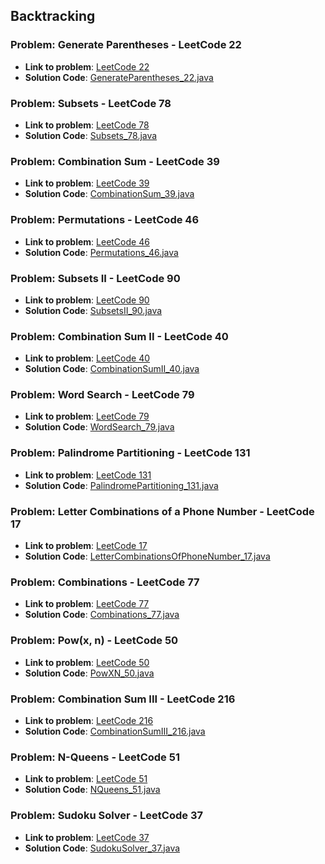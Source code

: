 ## Backtracking

### Problem: Generate Parentheses - LeetCode 22

- **Link to problem**: [LeetCode 22](https://leetcode.com/problems/generate-parentheses/)
- **Solution Code**: [GenerateParentheses_22.java](GenerateParentheses_22.java)

### Problem: Subsets - LeetCode 78

- **Link to problem**: [LeetCode 78](https://leetcode.com/problems/subsets/)
- **Solution Code**: [Subsets_78.java](Subsets_78.java)

### Problem: Combination Sum - LeetCode 39

- **Link to problem**: [LeetCode 39](https://leetcode.com/problems/combinatino-sum/)
- **Solution Code**: [CombinationSum_39.java](CombinationSum_39.java)

### Problem: Permutations - LeetCode 46

- **Link to problem**: [LeetCode 46](https://leetcode.com/problems/permutations/)
- **Solution Code**: [Permutations_46.java](Permutations_46.java)

### Problem: Subsets II - LeetCode 90

- **Link to problem**: [LeetCode 90](https://leetcode.com/problems/subsets-ii/)
- **Solution Code**: [SubsetsII_90.java](SubsetsII_90.java)

### Problem: Combination Sum II - LeetCode 40

- **Link to problem**: [LeetCode 40](https://leetcode.com/problems/combination-sum-ii/)
- **Solution Code**: [CombinationSumII_40.java](CombinationSumII_40.java)

### Problem: Word Search - LeetCode 79

- **Link to problem**: [LeetCode 79](https://leetcode.com/problems/word-search/)
- **Solution Code**: [WordSearch_79.java](WordSearch_79.java)

### Problem: Palindrome Partitioning - LeetCode 131

- **Link to problem**: [LeetCode 131](https://leetcode.com/problems/palindrome-partitioning/)
- **Solution Code**: [PalindromePartitioning_131.java](PalindromePartitioning_131.java)

### Problem: Letter Combinations of a Phone Number - LeetCode 17

- **Link to problem**: [LeetCode 17](https://leetcode.com/problems/letter-combinations-of-a-phone-number/)
- **Solution Code**: [LetterCombinationsOfPhoneNumber_17.java](LetterCombinationsOfPhoneNumber_17.java)

### Problem: Combinations - LeetCode 77

- **Link to problem**: [LeetCode 77](https://leetcode.com/problems/combinations/)
- **Solution Code**: [Combinations_77.java](Combinations_77.java)

### Problem: Pow(x, n) - LeetCode 50

- **Link to problem**: [LeetCode 50](https://leetcode.com/problems/powx-n/)
- **Solution Code**: [PowXN_50.java](PowXN_50.java)

### Problem: Combination Sum III - LeetCode 216

- **Link to problem**: [LeetCode 216](https://leetcode.com/problems/combinatino-sum-iii/)
- **Solution Code**: [CombinationSumIII_216.java](CombinationSumIII_216.java)

### Problem: N-Queens - LeetCode 51

- **Link to problem**: [LeetCode 51](https://leetcode.com/problems/n-queens/)
- **Solution Code**: [NQueens_51.java](NQueens_51.java)

### Problem: Sudoku Solver - LeetCode 37

- **Link to problem**: [LeetCode 37](https://leetcode.com/problems/sudoku-solver/)
- **Solution Code**: [SudokuSolver_37.java](SudokuSolver_37.java)
